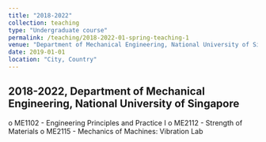 ```yaml
---
title: "2018-2022"
collection: teaching
type: "Undergraduate course"
permalink: /teaching/2018-2022-01-spring-teaching-1
venue: "Department of Mechanical Engineering, National University of Singapore"
date: 2019-01-01
location: "City, Country"
---
```


2018-2022, Department of Mechanical Engineering, National University of Singapore
------------------------------------------------------------------------------------
o	ME1102 - Engineering Principles and Practice I
o	ME2112 - Strength of Materials 
o	ME2115 - Mechanics of Machines: Vibration Lab
